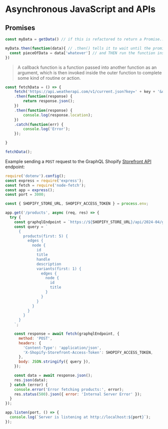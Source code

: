 # Asynchronous JavaScript and APIs

## Promises
```js
const myData = getData() // if this is refactored to return a Promise...

myData.then(function(data){ // .then() tells it to wait until the promise is resolved
  const pieceOfData = data['whatever'] // and THEN run the function inside
})
```
> A callback function is a function passed into another function as an argument, which is then invoked inside the outer function to complete some kind of routine or action.

```js
const fetchData = () => {
    fetch('https://api.weatherapi.com/v1/current.json?key=' + key + '&q=' + city)
    .then(function(response) {
        return response.json();
    })
    .then(function(response) {
        console.log(response.location);
    })
    .catch(function(err) {
        console.log('Error');
    });

}

fetchData();
```

Example sending a `POST` request to the GraphQL Shopify [Storefront API](https://shopify.dev/docs/api/storefront) endpoint:

```js
require('dotenv').config();
const express = require('express');
const fetch = require('node-fetch');
const app = express();
const port = 3000;

const { SHOPIFY_STORE_URL, SHOPIFY_ACCESS_TOKEN } = process.env;

app.get('/products', async (req, res) => {
  try {
    const graphqlEndpoint = `https://${SHOPIFY_STORE_URL}/api/2024-04/graphql.json`;
    const query = `
      {
        products(first: 5) {
          edges {
            node {
              id
              title
              handle
              description
              variants(first: 1) {
                edges {
                  node {
                    id
                    title
                  }
                }
              }
            }
          }
        }
      }
    `;

    const response = await fetch(graphqlEndpoint, {
      method: 'POST',
      headers: {
        'Content-Type': 'application/json',
        'X-Shopify-Storefront-Access-Token': SHOPIFY_ACCESS_TOKEN,
      },
      body: JSON.stringify({ query }),
    });

    const data = await response.json();
    res.json(data);
  } catch (error) {
    console.error('Error fetching products:', error);
    res.status(500).json({ error: 'Internal Server Error' });
  }
});

app.listen(port, () => {
  console.log(`Server is listening at http://localhost:${port}`);
});
```
